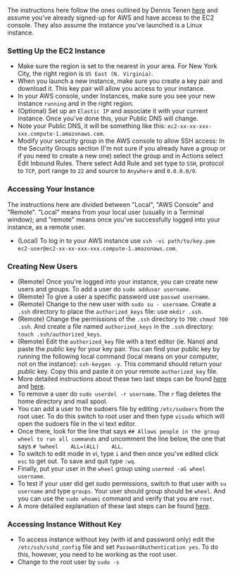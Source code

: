 The instructions here follow the ones outlined by Dennis Tenen [here](https://github.com/xpmethod/dhnotes/wiki/Launching-an-AWS-instance) and assume you've already signed-up for AWS and have access to the EC2 console. They also assume the instance you've launched is a Linux instance.

### Setting Up the EC2 Instance
* Make sure the region is set to the nearest in your area. For New York City, the right region is `US East (N. Virginia)`.
* When you launch a new instance, make sure you create a key pair and download it. This key pair will allow you access to your instance.
* In your AWS console, under Instances, make sure you see your new instance `running` and in the right region.
* (Optional) Set up an `Elastic IP` and associate it with your current instance. Once you've done this, your Public DNS will change.
* Note your Public DNS, it will be something like this: `ec2-xx-xx-xxx-xxx.compute-1.amazonaws.com`.
* Modify your security group in the AWS console to allow SSH access: In the Security Groups section (I'm not sure if you already have a group or if you need to create a new one) select the group and in Actions select Edit Inbound Rules. There select Add Rule and set type to `SSH`, protocol to `TCP`, port range to `22` and source to `Anywhere` and `0.0.0.0/0`.

### Accessing Your Instance
The instructions here are divided between "Local", "AWS Console" and "Remote". "Local" means from your local user (usually in a Terminal window); and "remote" means once you've successfully logged into your instance, as a remote user.
* (Local) To log in to your AWS instance use `ssh -vi path/to/key.pem ec2-user@ec2-xx-xx-xxx-xxx.compute-1.amazonaws.com`.

### Creating New Users
* (Remote) Once you're logged into your instance, you can create new users and groups. To add a user do `sudo adduser username`.
* (Remote) To give a user a specific password use `passwd username`.
* (Remote) Change to the new user with `sudo su - username`. Create a `.ssh` directory to place the `authorized_keys` file: use `mkdir .ssh`.
* (Remote) Change the permissions of the `.ssh` directory to `700`: `chmod 700 .ssh`. And create a file named `authorized_keys` in the `.ssh` directory: `touch .ssh/authorized_keys`.
* (Remote) Edit the `authorized_key` file with a text editor (ie. Nano) and paste the _public_ key for your key pair. You can find your public key by running the following local command (local means on your computer, not on the instance): `ssh-keygen -y`. This command should return your _public_ key. Copy this and paste it on your remote `authorized_key` file.
* More detailed instructions about these two last steps can be found [here](https://docs.aws.amazon.com/AWSEC2/latest/UserGuide/managing-users.html) and [here](https://docs.aws.amazon.com/AWSEC2/latest/UserGuide/ec2-key-pairs.html#retrieving-the-public-key).
* To remove a user do `sudo userdel -r username`. The `r` flag deletes the home directory and mail spool.
* You can add a user to the sudoers file by editing `/etc/sudoers` from the root user. To do this switch to root user and then type `visudo` which will open the sudoers file in the vi text editor.
* Once there, look for the line that says `## Allows people in the group wheel to run all commands` and uncomment the line below, the one that says `# %wheel    ALL=(ALL)    ALL`.
* To switch to edit mode in vi, type `i` and then once you've edited click `esc` to get out. To save and quit type `:wq`.
* Finally, put your user in the `wheel` group using `usermod -aG wheel username`.
* To test if your user did get sudo permissions, switch to that user with `su username` and type `groups`. Your user should group should be `wheel`. And you can use the `sudo whoami` command and verify that you are `root`.
* A more detailed explanation of these last steps can be found [here](https://access.redhat.com/documentation/en-US/Red_Hat_Enterprise_Linux_OpenStack_Platform/2/html/Getting_Started_Guide/ch02s03.html).

### Accessing Instance Without Key
* To access instance without key (with id and password only) edit the `/etc/ssh/sshd_config` file and set `PasswordAuthentication yes`. To do this, however, you need to be working as the root user.
* Change to the root user by `sudo -s`
